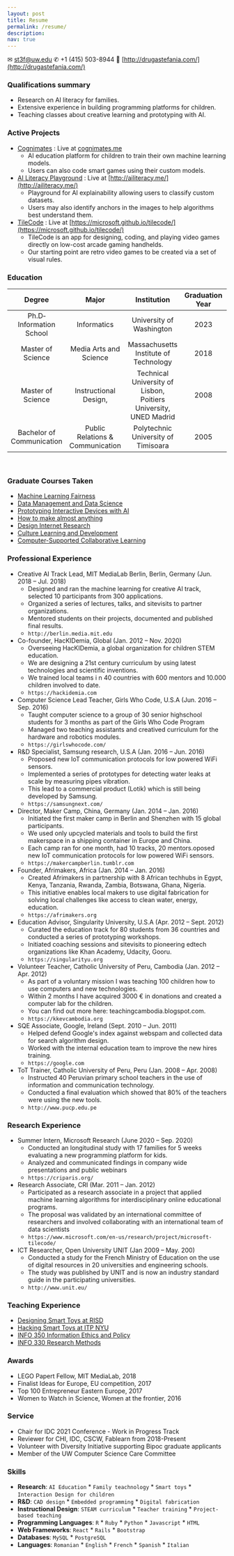 ```yaml
---
layout: post
title: Resume
permalink: /resume/
description:
nav: true
---
```


 ✉ st3f@uw.edu ✆ +1 (415) 503-8944 🔗 [http://drugastefania.com/](http://drugastefania.com/)

### Qualifications summary
* Research on AI literacy for families.
* Extensive experience in building programming platforms for children.
* Teaching classes about creative learning and prototyping with AI.

### Active Projects
* [Cognimates](https://github.com/hackidemia/cognimates-gui) : Live at [cognimates.me](http://cognimates.me)
    - AI education platform for children to train their own machine learning models.
    - Users can also code smart games using their custom models.
* [AI Literacy Playground](https://github.com/hackidemia/coraland) : Live at [http://ailiteracy.me/](http://ailiteracy.me/)
    - Playground for AI explainability allowing users to classify custom datasets.
    - Users may also identify anchors in the images to help algorithms best understand them.
* [TileCode](http://github.com/microsoft/TileCode) : Live at [https://microsoft.github.io/tilecode/](https://microsoft.github.io/tilecode/)
    - TileCode is an app for designing, coding, and playing video games directly on low-cost arcade gaming handhelds.
    - Our starting point are retro video games to be created via a set of visual rules.


### Education

 Degree | Major | Institution | Graduation Year | GPA
:--:|:--:|:--:|:--:|:--:
Ph.D­ Information School | Informatics | University of Washington | 2023 | 3.9/4
Master of Science | Media Arts and Science | Massachusetts Institute of Technology | 2018 | 5/5
Master of Science | Instructional Design, | Technical University of Lisbon, Poitiers University, UNED Madrid | 2008 | 5/5
Bachelor of Communication | Public Relations &amp; Communication | Polytechnic University of Timisoara | 2005 | 5/5

 &nbsp;
### Graduate Courses Taken
* [Machine Learning Fairness](https://courses.cs.washington.edu/courses/cse599m/20wi/)
* [Data Management and Data Science](https://courses.cs.washington.edu/courses/csed514/18wi/)
* [Prototyping Interactive Devices with AI](https://github.com/jonfroehlich/CSE599Au2019)
* [How to make almost anything](http://fab.cba.mit.edu/classes/863.16/section.CBA/people/Druga/index.html)
* [Design Internet Research](https://wiki.communitydata.science/Internet_Research_Methods_(Winter_2020))
* [Culture Learning and Development](https://myplan.uw.edu/course/#/courses/EDPSY503)
* [Computer-Supported Collaborative Learning](https://ischool.uw.edu/programs/phd/curriculum/special-topics)

### Professional Experience
* Creative AI Track Lead, MIT MediaLab Berlin, Berlin, Germany (Jun. 2018 – Jul. 2018)
    - Designed and ran the machine learning for creative AI track, selected 10 participants from 300 applications.
    - Organized a series of lectures, talks, and site­visits to partner organizations.
    - Mentored students on their projects, documented and published final results.
    - `http://berlin.media.mit.edu`
* Co-founder, HacKIDemia, Global (Jan. 2012 – Nov. 2020)
    - Overseeing HacKIDemia, a global organization for children STEM education.
    - We are designing a 21st century curriculum by using latest technologies and scientific inventions.
    - We trained local teams i n 40 countries with 600 mentors and 10.000 children involved to date.
    - `https://hackidemia.com`
* Computer Science Lead Teacher, Girls Who Code, U.S.A (Jun. 2016 – Sep. 2016)
    - Taught computer science to a group of 30 senior high­school students for 3 months as part of the Girls Who Code Program
    - Managed two teaching assistants and creatived curriculum for the hardware and robotics modules.
    - `https://girlswhocode.com/`
* R&amp;D Specialist, Samsung research, U.S.A (Jan. 2016 – Jun. 2016)
    - Proposed new IoT communication protocols for low powered WiFi sensors.
    - Implemented a series of prototypes for detecting water leaks at scale by measuring pipes vibration.
    - This lead to a commercial product (Lotik) which is still being developed by Samsung.
    - `https://samsungnext.com/`
* Director, Maker Camp, China, Germany (Jan. 2014 – Jan. 2016)
    - Initiated the first maker camp in Berlin and Shenzhen with 15 global participants.
    - We used only upcycled materials and tools to build the first makerspace in a shipping container in Europe and China.
    - Each camp ran for one month, had 10 tracks, 20 mentors.oposed new IoT communication protocols for low powered WiFi sensors.
    - `https://makercampberlin.tumblr.com`
* Founder, Afrimakers, Africa (Jan. 2014 – Jan. 2016)
    - Created Afrimakers in partnership with 8 African tech­hubs in Egypt, Kenya, Tanzania, Rwanda, Zambia, Botswana, Ghana, Nigeria.
    - This initiative enables local makers to use digital fabrication for solving local challenges like access to clean water, energy, education.
    - `https://afrimakers.org`
* Education Advisor, Singularity University, U.S.A (Apr. 2012 – Sept. 2012)
    - Curated the education track for 80 students from 36 countries and conducted a series of prototyping workshops.
    - Initiated coaching sessions and site­visits to pioneering ed­tech organizations like Khan Academy, Udacity, Gooru.
    - `https://singularityu.org`
* Volunteer Teacher, Catholic University of Peru, Cambodia (Jan. 2012 – Apr. 2012)
    - As part of a voluntary mission I was teaching 100 children how to use computers and new technologies.
    - Within 2 months I have acquired 3000 € in donations and created a computer lab for the children.
    - You can find out more here: teachingcambodia.blogspot.com.
    - `https://kkev­cambodia.org`
* SQE Associate, Google, Ireland (Sept. 2010 – Jun. 2011)
    - Helped defend Google's index against web­spam and collected data for search algorithm design.
    - Worked with the internal education team to improve the new hires training.
    - `https://google.com`
* ToT Trainer, Catholic University of Peru, Peru (Jan. 2008 – Apr. 2008)
    - Instructed 40 Peruvian primary school teachers in the use of information and communication technology.
    - Conducted a final evaluation which showed that 80% of the teachers were using the new tools.
    - `http://www.pucp.edu.pe`

### Research Experience
* Summer Intern, Microsoft Research (June 2020 – Sep. 2020)
    - Conducted an longitudinal study with 17 families for 5 weeks evaluating a new programming platform for kids.
    - Analyzed and communicated findings in company wide presentations and public webinars
    - `https://cri­paris.org/`
* Research Associate, CRI (Mar. 2011 – Jan. 2012)
    - Participated as a research associate in a project that applied machine learning algorithms for interdisciplinary online educational programs.
    - The proposal was validated by an international committee of researchers and involved collaborating with an international team of data scientists
    - `https://www.microsoft.com/en-us/research/project/microsoft-tilecode/`
* ICT Researcher, Open University UNIT (Jan 2009 – May. 200)
    - Conducted a study for the French Ministry of Education on the use of digital resources in 20 universities and engineering schools.
    - The study was published by UNIT and is now an industry standard guide in the participating universities.
    - `http://www.unit.eu/`

### Teaching Experience
* [Designing Smart Toys at RISD](https://github.com/stefania11/DesignSmartToys)
* [Hacking Smart Toys at ITP NYU](https://github.com/stefania11/HackingSmartToys)
* [INFO 350 Information Ethics and Policy](http://www.washington.edu/students/crscat/info.html#info350)
* [INFO 330 Research Methods](http://www.washington.edu/students/crscat/info.html#info300")

### Awards
* LEGO Papert Fellow, MIT MediaLab, 2018
* Finalist Ideas for Europe, EU competition, 2017
* Top 100 Entrepreneur Eastern Europe, 2017
* Women to Watch in Science, Women at the frontier, 2016

### Service
* Chair for IDC 2021 Conference - Work in Progress Track
* Reviewer for CHI, IDC, CSCW, Fablearn from 2018-Present
* Volunteer with Diversity Initiative supporting Bipoc graduate applicants
* Member of the UW Computer Science Care Committee

### Skills
* **Research**: `AI Education` * `Family teachnology` * `Smart toys` * `Interaction Design for children`
* **R&amp;D**: `CAD design` * `Embedded programming` * `Digital fabrication`
* **Instructional Design**: `STEAM curriculum` * `Teacher training` * `Project-based teaching`
* **Programming Languages**: `R` * `Ruby` * `Python` * `Javascript` * `HTML`
* **Web Frameworks**: `React` * `Rails` * `Bootstrap`
* **Databases**: `MySQL` * `PostgreSQL`
* **Languages**: `Romanian` * `English` * `French` * `Spanish` * `Italian`


